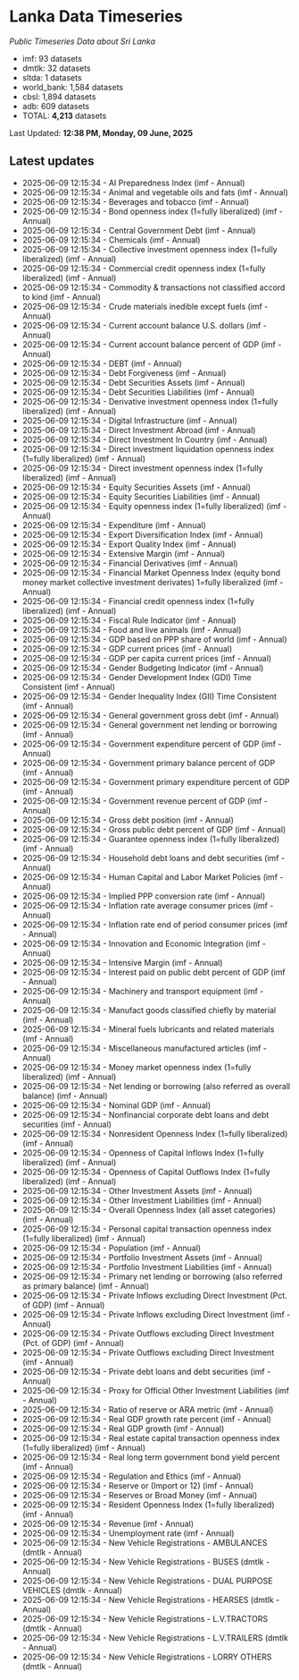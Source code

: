 # Lanka Data Timeseries
*Public Timeseries Data about Sri Lanka*

* imf: 93 datasets
* dmtlk: 32 datasets
* sltda: 1 datasets
* world_bank: 1,584 datasets
* cbsl: 1,894 datasets
* adb: 609 datasets
* TOTAL: **4,213** datasets

Last Updated: **12:38 PM, Monday, 09 June, 2025**

## Latest updates

* 2025-06-09 12:15:34 - AI Preparedness Index (imf - Annual)
* 2025-06-09 12:15:34 - Animal and vegetable oils and fats (imf - Annual)
* 2025-06-09 12:15:34 - Beverages and tobacco (imf - Annual)
* 2025-06-09 12:15:34 - Bond openness index (1=fully liberalized) (imf - Annual)
* 2025-06-09 12:15:34 - Central Government Debt (imf - Annual)
* 2025-06-09 12:15:34 - Chemicals (imf - Annual)
* 2025-06-09 12:15:34 - Collective investment openness index (1=fully liberalized) (imf - Annual)
* 2025-06-09 12:15:34 - Commercial credit openness index (1=fully liberalized) (imf - Annual)
* 2025-06-09 12:15:34 - Commodity & transactions not classified accord to kind (imf - Annual)
* 2025-06-09 12:15:34 - Crude materials inedible except fuels (imf - Annual)
* 2025-06-09 12:15:34 - Current account balance U.S. dollars (imf - Annual)
* 2025-06-09 12:15:34 - Current account balance percent of GDP (imf - Annual)
* 2025-06-09 12:15:34 - DEBT (imf - Annual)
* 2025-06-09 12:15:34 - Debt Forgiveness (imf - Annual)
* 2025-06-09 12:15:34 - Debt Securities Assets (imf - Annual)
* 2025-06-09 12:15:34 - Debt Securities Liabilities (imf - Annual)
* 2025-06-09 12:15:34 - Derivative investment openness index (1=fully liberalized) (imf - Annual)
* 2025-06-09 12:15:34 - Digital Infrastructure (imf - Annual)
* 2025-06-09 12:15:34 - Direct Investment Abroad (imf - Annual)
* 2025-06-09 12:15:34 - Direct Investment In Country (imf - Annual)
* 2025-06-09 12:15:34 - Direct investment liquidation openness index (1=fully liberalized) (imf - Annual)
* 2025-06-09 12:15:34 - Direct investment openness index (1=fully liberalized) (imf - Annual)
* 2025-06-09 12:15:34 - Equity Securities Assets (imf - Annual)
* 2025-06-09 12:15:34 - Equity Securities Liabilities (imf - Annual)
* 2025-06-09 12:15:34 - Equity openness index (1=fully liberalized) (imf - Annual)
* 2025-06-09 12:15:34 - Expenditure (imf - Annual)
* 2025-06-09 12:15:34 - Export Diversification Index (imf - Annual)
* 2025-06-09 12:15:34 - Export Quality Index (imf - Annual)
* 2025-06-09 12:15:34 - Extensive Margin (imf - Annual)
* 2025-06-09 12:15:34 - Financial Derivatives (imf - Annual)
* 2025-06-09 12:15:34 - Financial Market Openness Index (equity bond money market collective investment derivates) 1=fully liberalized (imf - Annual)
* 2025-06-09 12:15:34 - Financial credit openness index (1=fully liberalized) (imf - Annual)
* 2025-06-09 12:15:34 - Fiscal Rule Indicator (imf - Annual)
* 2025-06-09 12:15:34 - Food and live animals (imf - Annual)
* 2025-06-09 12:15:34 - GDP based on PPP share of world (imf - Annual)
* 2025-06-09 12:15:34 - GDP current prices (imf - Annual)
* 2025-06-09 12:15:34 - GDP per capita current prices (imf - Annual)
* 2025-06-09 12:15:34 - Gender Budgeting Indicator (imf - Annual)
* 2025-06-09 12:15:34 - Gender Development Index (GDI) Time Consistent (imf - Annual)
* 2025-06-09 12:15:34 - Gender Inequality Index (GII) Time Consistent (imf - Annual)
* 2025-06-09 12:15:34 - General government gross debt (imf - Annual)
* 2025-06-09 12:15:34 - General government net lending or borrowing (imf - Annual)
* 2025-06-09 12:15:34 - Government expenditure percent of GDP (imf - Annual)
* 2025-06-09 12:15:34 - Government primary balance percent of GDP (imf - Annual)
* 2025-06-09 12:15:34 - Government primary expenditure percent of GDP (imf - Annual)
* 2025-06-09 12:15:34 - Government revenue percent of GDP (imf - Annual)
* 2025-06-09 12:15:34 - Gross debt position (imf - Annual)
* 2025-06-09 12:15:34 - Gross public debt percent of GDP (imf - Annual)
* 2025-06-09 12:15:34 - Guarantee openness index (1=fully liberalized) (imf - Annual)
* 2025-06-09 12:15:34 - Household debt loans and debt securities (imf - Annual)
* 2025-06-09 12:15:34 - Human Capital and Labor Market Policies (imf - Annual)
* 2025-06-09 12:15:34 - Implied PPP conversion rate (imf - Annual)
* 2025-06-09 12:15:34 - Inflation rate average consumer prices (imf - Annual)
* 2025-06-09 12:15:34 - Inflation rate end of period consumer prices (imf - Annual)
* 2025-06-09 12:15:34 - Innovation and Economic Integration (imf - Annual)
* 2025-06-09 12:15:34 - Intensive Margin (imf - Annual)
* 2025-06-09 12:15:34 - Interest paid on public debt percent of GDP (imf - Annual)
* 2025-06-09 12:15:34 - Machinery and transport equipment (imf - Annual)
* 2025-06-09 12:15:34 - Manufact goods classified chiefly by material (imf - Annual)
* 2025-06-09 12:15:34 - Mineral fuels lubricants and related materials (imf - Annual)
* 2025-06-09 12:15:34 - Miscellaneous manufactured articles (imf - Annual)
* 2025-06-09 12:15:34 - Money market openness index (1=fully liberalized) (imf - Annual)
* 2025-06-09 12:15:34 - Net lending or borrowing (also referred as overall balance) (imf - Annual)
* 2025-06-09 12:15:34 - Nominal GDP (imf - Annual)
* 2025-06-09 12:15:34 - Nonfinancial corporate debt loans and debt securities (imf - Annual)
* 2025-06-09 12:15:34 - Nonresident Openness Index (1=fully liberalized) (imf - Annual)
* 2025-06-09 12:15:34 - Openness of Capital Inflows Index (1=fully liberalized) (imf - Annual)
* 2025-06-09 12:15:34 - Openness of Capital Outflows Index (1=fully liberalized) (imf - Annual)
* 2025-06-09 12:15:34 - Other Investment Assets (imf - Annual)
* 2025-06-09 12:15:34 - Other Investment Liabilities (imf - Annual)
* 2025-06-09 12:15:34 - Overall Openness Index (all asset categories) (imf - Annual)
* 2025-06-09 12:15:34 - Personal capital transaction openness index (1=fully liberalized) (imf - Annual)
* 2025-06-09 12:15:34 - Population (imf - Annual)
* 2025-06-09 12:15:34 - Portfolio Investment Assets (imf - Annual)
* 2025-06-09 12:15:34 - Portfolio Investment Liabilities (imf - Annual)
* 2025-06-09 12:15:34 - Primary net lending or borrowing (also referred as primary balance) (imf - Annual)
* 2025-06-09 12:15:34 - Private Inflows excluding Direct Investment (Pct. of GDP) (imf - Annual)
* 2025-06-09 12:15:34 - Private Inflows excluding Direct Investment (imf - Annual)
* 2025-06-09 12:15:34 - Private Outflows excluding Direct Investment (Pct. of GDP) (imf - Annual)
* 2025-06-09 12:15:34 - Private Outflows excluding Direct Investment (imf - Annual)
* 2025-06-09 12:15:34 - Private debt loans and debt securities (imf - Annual)
* 2025-06-09 12:15:34 - Proxy for Official Other Investment Liabilities (imf - Annual)
* 2025-06-09 12:15:34 - Ratio of reserve or ARA metric (imf - Annual)
* 2025-06-09 12:15:34 - Real GDP growth rate percent (imf - Annual)
* 2025-06-09 12:15:34 - Real GDP growth (imf - Annual)
* 2025-06-09 12:15:34 - Real estate capital transaction openness index (1=fully liberalized) (imf - Annual)
* 2025-06-09 12:15:34 - Real long term government bond yield percent (imf - Annual)
* 2025-06-09 12:15:34 - Regulation and Ethics (imf - Annual)
* 2025-06-09 12:15:34 - Reserve or (Import or 12) (imf - Annual)
* 2025-06-09 12:15:34 - Reserves or Broad Money (imf - Annual)
* 2025-06-09 12:15:34 - Resident Openness Index (1=fully liberalized) (imf - Annual)
* 2025-06-09 12:15:34 - Revenue (imf - Annual)
* 2025-06-09 12:15:34 - Unemployment rate (imf - Annual)
* 2025-06-09 12:15:34 - New Vehicle Registrations - AMBULANCES (dmtlk - Annual)
* 2025-06-09 12:15:34 - New Vehicle Registrations - BUSES (dmtlk - Annual)
* 2025-06-09 12:15:34 - New Vehicle Registrations - DUAL PURPOSE VEHICLES (dmtlk - Annual)
* 2025-06-09 12:15:34 - New Vehicle Registrations - HEARSES (dmtlk - Annual)
* 2025-06-09 12:15:34 - New Vehicle Registrations - L.V.TRACTORS (dmtlk - Annual)
* 2025-06-09 12:15:34 - New Vehicle Registrations - L.V.TRAILERS (dmtlk - Annual)
* 2025-06-09 12:15:34 - New Vehicle Registrations - LORRY OTHERS (dmtlk - Annual)